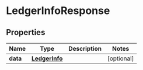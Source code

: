 

# LedgerInfoResponse


## Properties

| Name | Type | Description | Notes |
|------------ | ------------- | ------------- | -------------|
|**data** | [**LedgerInfo**](LedgerInfo.md) |  |  [optional] |



